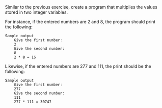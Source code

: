 Similar to the previous exercise, create a program that multiplies the values stored in two integer variables.

For instance, if the entered numbers are 2 and 8, the program should print the following:

    Sample output
        Give the first number:
        2
        Give the second number:
        8
        2 * 8 = 16

Likewise, if the entered numbers are 277 and 111, the print should be the following:

    Sample output
        Give the first number:
        277
        Give the second number:
        111
        277 * 111 = 30747